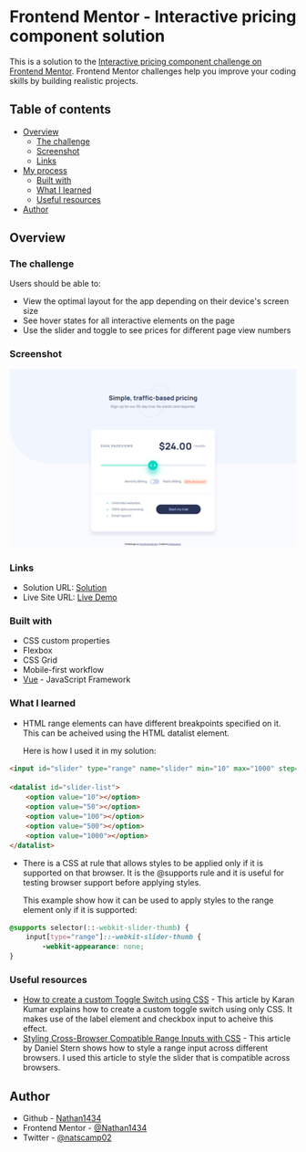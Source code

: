 # Frontend Mentor - Interactive pricing component solution

This is a solution to the [Interactive pricing component challenge on Frontend Mentor](https://www.frontendmentor.io/challenges/interactive-pricing-component-t0m8PIyY8). Frontend Mentor challenges help you improve your coding skills by building realistic projects.

## Table of contents

-   [Overview](#overview)
    -   [The challenge](#the-challenge)
    -   [Screenshot](#screenshot)
    -   [Links](#links)
-   [My process](#my-process)
    -   [Built with](#built-with)
    -   [What I learned](#what-i-learned)
    -   [Useful resources](#useful-resources)
-   [Author](#author)

## Overview

### The challenge

Users should be able to:

-   View the optimal layout for the app depending on their device's screen size
-   See hover states for all interactive elements on the page
-   Use the slider and toggle to see prices for different page view numbers

### Screenshot

![](./screenshot.jpg)

### Links

-   Solution URL: [Solution](https://www.frontendmentor.io/solutions/interactive-pricing-component-using-css-custom-properties-and-vuejs-2yTiBpbOL)
-   Live Site URL: [Live Demo](https://interactive-pricing-component-eta-nine.vercel.app/)

### Built with

-   CSS custom properties
-   Flexbox
-   CSS Grid
-   Mobile-first workflow
-   [Vue](https://vuejs.org/) - JavaScript Framework

### What I learned

-   HTML range elements can have different breakpoints specified on it. This can be acheived using the HTML datalist element.

    Here is how I used it in my solution:

```html
<input id="slider" type="range" name="slider" min="10" max="1000" step="50" list="slider-list" />

<datalist id="slider-list">
	<option value="10"></option>
	<option value="50"></option>
	<option value="100"></option>
	<option value="500"></option>
	<option value="1000"></option>
</datalist>
```

-   There is a CSS at rule that allows styles to be applied only if it is supported on that browser. It is the @supports rule and it is useful for testing browser support before applying styles.

    This example show how it can be used to apply styles to the range element only if it is supported:

```css
@supports selector(::-webkit-slider-thumb) {
	input[type="range"]::-webkit-slider-thumb {
		-webkit-appearance: none;
}
```

### Useful resources

-   [How to create a custom Toggle Switch using CSS](https://dev.to/karankmr/how-to-create-a-custom-toggle-switch-using-css-4pmi) - This article by Karan Kumar explains how to create a custom toggle switch using only CSS. It makes use of the label element and checkbox input to acheive this effect.
-   [Styling Cross-Browser Compatible Range Inputs with CSS](https://css-tricks.com/styling-cross-browser-compatible-range-inputs-css/) - This article by Daniel Stern shows how to style a range input across different browsers. I used this article to style the slider that is compatible across browsers.

## Author

-   Github - [Nathan1434](https://github.com/Nathan1434)
-   Frontend Mentor - [@Nathan1434](https://www.frontendmentor.io/profile/Nathan1434)
-   Twitter - [@natscamp02](https://twitter.com/natscamp02)
